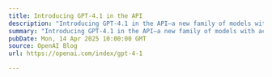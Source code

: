 ```yaml
---
title: Introducing GPT-4.1 in the API
description: "Introducing GPT-4.1 in the API—a new family of models with across-the-board improvements, including major gains in coding, instruction following, and long-context understanding. We’re also releasing our first nano model. Available to developers worldwide starting today."
summary: "Introducing GPT-4.1 in the API—a new family of models with across-the-board improvements, including major gains in coding, instruction following, and long-context understanding. We’re also releasing our first nano model. Available to developers worldwide starting today."
pubDate: Mon, 14 Apr 2025 10:00:00 GMT
source: OpenAI Blog
url: https://openai.com/index/gpt-4-1

---
```



